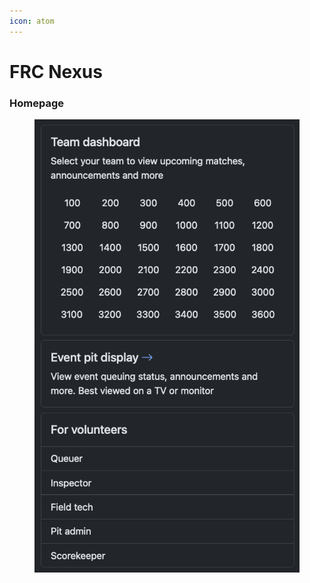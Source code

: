 ```yaml
---
icon: atom
---
```


# FRC Nexus

### Homepage

<figure><img src="../../.gitbook/assets/Screenshot 2024-09-24 at 11.53.18.png" alt=""><figcaption></figcaption></figure>
